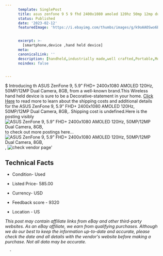 ```yaml
---
      template: SinglePost
      title: asus zenfone 9 5 9 fhd 2400x1080 amoled 120hz 50mp 12mp dual camera 8gb 
      status: Published
      date: '2023-02-12'
      featuredImage: 'https://i.ebayimg.com/thumbs/images/g/k9oAAOSwo6BjSf5V/s-l225.jpg'
       

      excerpt: >-
        [smartphone,device ,hand held device]
      meta:
      canonicalLink: ''
      description: [handheld,industrially made,well crafted,Portable,Mobile,Compact,Convenient,Lightweight,Maneuverable,Man-portable,Miniature,Carriable,Hand-held,Light,Holdable,Transportable,Mobile device,Pocket-sized,On-the-go,Wireless,Cordless,Compact size,Convenient size, smartphone,device ,hand held device]
      noindex: false
      

---
```

$
      Introducing th ASUS ZenFone 9, 5.9” FHD+ 2400x1080 AMOLED 120Hz, 50MP/12MP Dual Camera, 8GB, from a well-known brand.This Wireless hand held device is sure to be a Decorative-statement in your home. [Click Here](https://www.ebay.com/itm/266101634901?hash=item3df4e4b755%3Ag%3Ak9oAAOSwo6BjSf5V&mkevt=1&mkcid=1&mkrid=711-53200-19255-0&campid=%253CePNCampaignId%253E&customid=%253CreferenceId%253E&toolid=10049) to read more to learn about the shipping costs and additional details for the ASUS ZenFone 9, 5.9” FHD+ 2400x1080 AMOLED 120Hz, 50MP/12MP Dual Camera, 8GB,. Shipping cost is undefined.Here is the posting visibly ![ASUS ZenFone 9, 5.9” FHD+ 2400x1080 AMOLED 120Hz, 50MP/12MP Dual Camera, 8GB,](https://i.ebayimg.com/thumbs/images/g/k9oAAOSwo6BjSf5V/s-l225.jpg) to check out more postings here... ![ASUS ZenFone 9, 5.9” FHD+ 2400x1080 AMOLED 120Hz, 50MP/12MP Dual Camera, 8GB,](https://i.ebayimg.com/images/g/k9oAAOSwo6BjSf5V/s-l1600.jpg), ![check vendor page](https://origin-galleryplus.ebayimg.com/ws/web/266101634901_2_0_1/225x225.jpg,https://origin-galleryplus.ebayimg.com/ws/web/266101634901_3_0_1/225x225.jpg,https://origin-galleryplus.ebayimg.com/ws/web/266101634901_4_0_1/225x225.jpg)'

      

 ## Technical Facts 



     
      

 - Condition- Used 


      

 - Listed Price- 585.00 


      

 - Currency- USD 


      

 - Feedback score - 9320 


      

 - Location - US 


      
      

 *_This post may contain affiliate links from eBay and other third-party websites. As an eBay affiliate, we earn from qualifying purchases. Although we do our best to keep the information up-to-date and accurate, please check the date and all details with the vendor's website before making a purchase. Not all data may be accurate._*




      -
